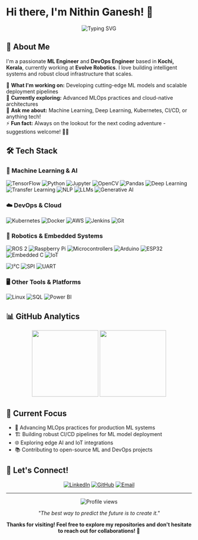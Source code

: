 # Hi there, I'm Nithin Ganesh! 👋

<div align="center">
  <img src="https://readme-typing-svg.herokuapp.com?font=Fira+Code&pause=1000&color=2E8B57&center=true&vCenter=true&width=435&lines=ML+Engineer+%7C+DevOps+Engineer;TensorFlow+%7C+Kubernetes+Expert;Building+AI+%26+Cloud+Solutions;Always+Learning+New+Technologies" alt="Typing SVG" />
</div>

## 🚀 About Me

I'm a passionate **ML Engineer** and **DevOps Engineer** based in **Kochi, Kerala**, currently working at **Evolve Robotics**. I love building intelligent systems and robust cloud infrastructure that scales.

🔭 **What I'm working on:** Developing cutting-edge ML models and scalable deployment pipelines  
🌱 **Currently exploring:** Advanced MLOps practices and cloud-native architectures  
💬 **Ask me about:** Machine Learning, Deep Learning, Kubernetes, CI/CD, or anything tech!  
⚡ **Fun fact:** Always on the lookout for the next coding adventure - suggestions welcome! 🕵️‍♂️

## 🛠️ Tech Stack

### 🤖 Machine Learning & AI

![TensorFlow](https://img.shields.io/badge/TensorFlow-FF6F00?style=for-the-badge\&logo=tensorflow\&logoColor=white)
![Python](https://img.shields.io/badge/Python-3776AB?style=for-the-badge\&logo=python\&logoColor=white)
![Jupyter](https://img.shields.io/badge/Jupyter-F37626?style=for-the-badge\&logo=jupyter\&logoColor=white)
![OpenCV](https://img.shields.io/badge/OpenCV-27338e?style=for-the-badge\&logo=OpenCV\&logoColor=white)
![Pandas](https://img.shields.io/badge/Pandas-2C2D72?style=for-the-badge\&logo=pandas\&logoColor=white)
![Deep Learning](https://img.shields.io/badge/Deep%20Learning-FF6F00?style=for-the-badge\&logo=pytorch\&logoColor=white)
![Transfer Learning](https://img.shields.io/badge/Transfer%20Learning-6C63FF?style=for-the-badge)
![NLP](https://img.shields.io/badge/NLP-2E7D32?style=for-the-badge\&logo=spacy\&logoColor=white)
![LLMs](https://img.shields.io/badge/LLMs-FF4088?style=for-the-badge)
![Generative AI](https://img.shields.io/badge/Generative%20AI-FFB300?style=for-the-badge\&logo=openai\&logoColor=white)

### ☁️ DevOps & Cloud

![Kubernetes](https://img.shields.io/badge/Kubernetes-326ce5?style=for-the-badge\&logo=kubernetes\&logoColor=white)
![Docker](https://img.shields.io/badge/Docker-2496ED?style=for-the-badge\&logo=docker\&logoColor=white)
![AWS](https://img.shields.io/badge/AWS-232F3E?style=for-the-badge\&logo=amazon-aws\&logoColor=white)
![Jenkins](https://img.shields.io/badge/Jenkins-D24939?style=for-the-badge\&logo=jenkins\&logoColor=white)
![Git](https://img.shields.io/badge/Git-F05032?style=for-the-badge\&logo=git\&logoColor=white)

### 🤖 Robotics & Embedded Systems

![ROS 2](https://img.shields.io/badge/ROS%202-22314E?style=for-the-badge\&logo=ros\&logoColor=white)
![Raspberry Pi](https://img.shields.io/badge/Raspberry%20Pi-C51A4A?style=for-the-badge\&logo=raspberrypi\&logoColor=white)
![Microcontrollers](https://img.shields.io/badge/Microcontrollers-007ACC?style=for-the-badge&logo=arduino&logoColor=white)
![Arduino](https://img.shields.io/badge/Arduino-00979D?style=for-the-badge\&logo=arduino\&logoColor=white)
![ESP32](https://img.shields.io/badge/ESP32-000000?style=for-the-badge\&logo=espressif\&logoColor=white)
![Embedded C](https://img.shields.io/badge/Embedded%20C-00599C?style=for-the-badge\&logo=c\&logoColor=white)
![IoT](https://img.shields.io/badge/IoT-00A4EF?style=for-the-badge\&logo=azureiot\&logoColor=white)

<!-- Communication Protocols -->

![I²C](https://img.shields.io/badge/I%E2%81%B0C-555555?style=for-the-badge)
![SPI](https://img.shields.io/badge/SPI-555555?style=for-the-badge)
![UART](https://img.shields.io/badge/UART-555555?style=for-the-badge)

### 🖥️ Other Tools & Platforms

![Linux](https://img.shields.io/badge/Linux-FCC624?style=for-the-badge\&logo=linux\&logoColor=black)
![SQL](https://img.shields.io/badge/SQL-4479A1?style=for-the-badge\&logo=postgresql\&logoColor=white)
![Power BI](https://img.shields.io/badge/PowerBI-F2C811?style=for-the-badge\&logo=powerbi\&logoColor=black)


## 📊 GitHub Analytics

<div align="center">
  <img height="180em" src="https://github-readme-stats.vercel.app/api?username=nithinganesh1&show_icons=true&theme=algolia&include_all_commits=true&count_private=true&hide_border=true"/>
  <img height="180em" src="https://github-readme-stats.vercel.app/api/top-langs/?username=nithinganesh1&layout=compact&langs_count=8&theme=algolia&hide_border=true"/>
</div>
<!-- <div align="center">
  <img src="https://streak-stats.demolab.com/?user=nithinganesh1&theme=algolia&hide_border=true" alt="GitHub Streak" />
</div> -->

## 🎯 Current Focus

- 🔬 Advancing MLOps practices for production ML systems
- 🏗️ Building robust CI/CD pipelines for ML model deployment
- 🌐 Exploring edge AI and IoT integrations
- 📚 Contributing to open-source ML and DevOps projects

## 🤝 Let's Connect!

<div align="center">
  
[![LinkedIn](https://img.shields.io/badge/LinkedIn-0077B5?style=for-the-badge&logo=linkedin&logoColor=white)](https://www.linkedin.com/in/nithin-15-ganesh/)
[![GitHub](https://img.shields.io/badge/GitHub-100000?style=for-the-badge&logo=github&logoColor=white)](https://github.com/nithinganesh1)
[![Email](https://img.shields.io/badge/Email-D14836?style=for-the-badge&logo=gmail&logoColor=white)](mailto:nithinganesh1@gmail.com)

</div>

---

<div align="center">
  <img src="https://komarev.com/ghpvc/?username=nithinganesh1&color=blueviolet&style=flat-square&label=Profile+Views" alt="Profile views" />
</div>

<div align="center">
  
*"The best way to predict the future is to create it."*

**Thanks for visiting! Feel free to explore my repositories and don't hesitate to reach out for collaborations! 🚀**

</div>
